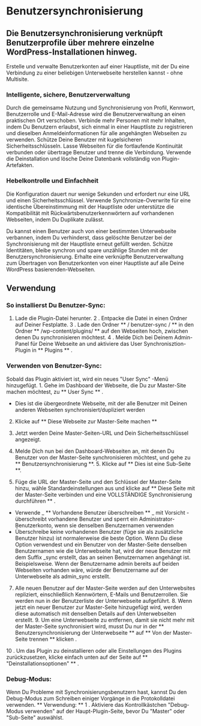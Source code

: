 #  Benutzersynchronisierung

## Die  Benutzersynchronisierung verknüpft Benutzerprofile über mehrere einzelne WordPress-Installationen hinweg.

Erstelle und verwalte Benutzerkonten auf einer Hauptliste, mit der Du eine Verbindung zu einer beliebigen Unterwebseite herstellen kannst - ohne Multisite.

### Intelligente, sichere, Benutzerverwaltung

Durch die gemeinsame Nutzung und Synchronisierung von Profil, Kennwort, Benutzerrolle und E-Mail-Adresse wird die Benutzerverwaltung an einen praktischen Ort verschoben. Verbinde mehr Personen mit mehr Inhalten, indem Du Benutzern erlaubst, sich einmal in einer Hauptliste zu registrieren und dieselben Anmeldeinformationen für alle angehängten Webseiten zu verwenden. Schütze Deine Benutzer mit kugelsicheren Sicherheitsschlüsseln. Lasse Webseiten für die fortlaufende Kontinuität verbunden oder übertrage Benutzer und trenne die Verbindung. Verwende die Deinstallation und lösche Deine Datenbank vollständig von Plugin-Artefakten.


### Hebelkontrolle  und Einfachheit

Die Konfiguration dauert nur wenige Sekunden und erfordert nur eine URL und einen Sicherheitsschlüssel. Verwende Synchronize-Overwrite für eine identische Übereinstimmung mit der Hauptliste oder unterstütze die Kompatibilität mit Rückwärtsbenutzerkennwörtern auf vorhandenen Webseiten, indem Du Duplikate zulässt.


Du kannst einen Benutzer auch von einer bestimmten Unterwebseite verbannen, indem Du verhinderst, dass gelöschte Benutzer bei der Synchronisierung mit der Hauptliste erneut gefüllt werden. Schütze Identitäten, bleibe synchron und spare unzählige Stunden mit der Benutzersynchronisierung. Erhalte eine verknüpfte Benutzerverwaltung zum Übertragen von Benutzerkonten von einer Hauptliste auf alle Deine WordPress basierenden-Webseiten.

##  Verwendung

###  So installierst Du Benutzer-Sync:

1. Lade die Plugin-Datei herunter. 2 \. Entpacke die Datei in einen Ordner auf Deiner Festplatte. 3 \. Lade den Ordner ** / benutzer-sync / ** in den Ordner ** /wp-content/plugins/ ** auf den Webseiten hoch, zwischen denen Du synchronisieren möchtest. 4 \. Melde Dich bei Deinem Admin-Panel für Deine Webseite an und aktiviere das User Synchronisztion-Plugin in ** Plugins ** .

###  Verwenden von Benutzer-Sync:

Sobald das Plugin aktiviert ist, wird ein neues "User Sync" -Menü hinzugefügt. 1. Gehe im Dashboard der Webseite, die Du zur Master-Site machen möchtest, zu ** User Sync ** .

*    Dies ist die übergeordnete Webseite, mit der alle Benutzer mit Deinen anderen Webseiten synchronisiert/dupliziert werden

2. Klicke auf ** Diese Webseite zur Master-Seite machen ** 

 3. Jetzt werden Deine Master-Seiten-URL und Dein Sicherheitsschlüssel angezeigt. 

4. Melde Dich nun bei den Dashboard-Webseiten an, mit denen Du Benutzer von der Master-Seite synchronisieren möchtest, und gehe zu ** Benutzersynchronisierung **. 5. Klicke auf ** Dies ist eine Sub-Seite **. 

6. Füge die URL der Master-Seite und den Schlüssel der Master-Seite hinzu, wähle Standardeinstellungen aus und klicke auf ** Diese Seite mit der Master-Seite verbinden und eine VOLLSTÄNDIGE Synchronisierung durchführen ** .

*    Verwende  _ ** Vorhandene Benutzer überschreiben ** _ mit Vorsicht - überschreibt vorhandene Benutzer und sperrt ein Administrator-Benutzerkonto, wenn sie denselben Benutzernamen verwenden
*    Überschreibe keine vorhandenen Benutzer (füge sie als zusätzliche Benutzer hinzu) ist normalerweise die beste Option. Wenn Du diese Option verwendest und ein Benutzer von der Master-Seite denselben Benutzernamen wie die Unterwebseite hat, wird der neue Benutzer mit dem Suffix _sync erstellt, das an seinen Benutzernamen angehängt ist. Beispielsweise. Wenn der Benutzername admin bereits auf beiden Webseiten vorhanden wäre, würde der Benutzername auf der Unterwebseite als admin_sync erstellt.

7. Alle neuen Benutzer auf der Master-Seite werden auf den Unterwebsites repliziert, einschließlich Kennwörtern, E-Mails und Benutzerrollen. Sie werden nun in der Benutzerliste der Unterwebseite aufgeführt. 8. Wenn jetzt ein neuer Benutzer zur Master-Seite hinzugefügt wird, werden diese automatisch mit denselben Details auf den Unterwebseiten erstellt. 9. Um eine Unterwebseite zu entfernen, damit sie nicht mehr mit der Master-Seite synchronisiert wird, musst Du nur in der ** Benutzersynchronisierung der Unterwebseite ** auf ** Von der Master-Seite trennen ** klicken . 

10 \. Um das Plugin zu deinstallieren oder alle Einstellungen des Plugins zurückzusetzen, klicke einfach unten auf der Seite auf ** "Deinstallationsoptionen" ** .

###  Debug-Modus:

Wenn Du Probleme mit Synchronisierungsbenutzern hast, kannst Du den Debug-Modus zum Schreiben einiger Vorgänge in die Protokolldatei verwenden. ** Verwendung: ** 1 \. Aktiviere das Kontrollkästchen "Debug-Modus verwenden" auf der Haupt-Plugin-Seite, bevor Du "Master" oder "Sub-Seite" auswählst.
